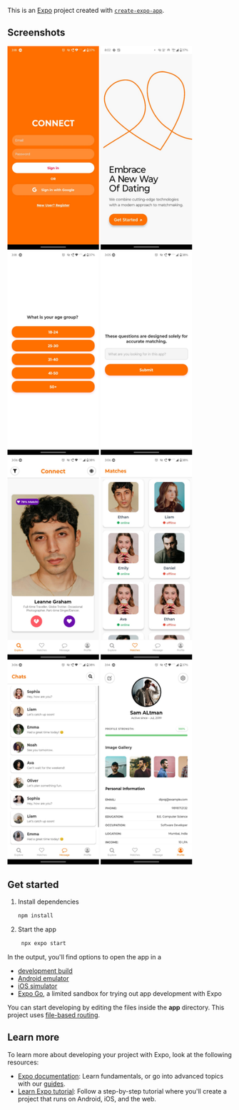 This is an [Expo](https://expo.dev) project created with [`create-expo-app`](https://www.npmjs.com/package/create-expo-app).

## Screenshots

<img
width="205"
alt="Capture 1"
src="https://github.com/diprajgirase/connect-dating-app-react-native/blob/main/assets/images/preview-login.jpg">
<img
width="205"
alt="Capture 2"
src="https://github.com/diprajgirase/connect-dating-app-react-native/blob/main/assets/images/preview-intro.jpg">
<img
width="205"
alt="Capture 3"
src="https://github.com/diprajgirase/connect-dating-app-react-native/blob/main/assets/images/preview-qs1.jpg">
<img
width="205"
alt="Capture 4"
src="https://github.com/diprajgirase/connect-dating-app-react-native/blob/main/assets/images/preview-qs3.jpg">
<img
width="205"
alt="Capture 5"
src="https://github.com/diprajgirase/connect-dating-app-react-native/blob/main/assets/images/preview-home.jpg">
<img
width="205"
alt="Capture 6"
src="https://github.com/diprajgirase/connect-dating-app-react-native/blob/main/assets/images/preview-matches.jpg">
<img
width="205"
alt="Capture 7"
src="https://github.com/diprajgirase/connect-dating-app-react-native/blob/main/assets/images/preview-chats.jpg">
<img
width="205"
alt="Capture 8"
src="https://github.com/diprajgirase/connect-dating-app-react-native/blob/main/assets/images/preview-profilepage.jpg">


## Get started

1. Install dependencies

   ```bash
   npm install
   ```

2. Start the app

   ```bash
    npx expo start
   ```

In the output, you'll find options to open the app in a

- [development build](https://docs.expo.dev/develop/development-builds/introduction/)
- [Android emulator](https://docs.expo.dev/workflow/android-studio-emulator/)
- [iOS simulator](https://docs.expo.dev/workflow/ios-simulator/)
- [Expo Go](https://expo.dev/go), a limited sandbox for trying out app development with Expo

You can start developing by editing the files inside the **app** directory. This project uses [file-based routing](https://docs.expo.dev/router/introduction).


## Learn more

To learn more about developing your project with Expo, look at the following resources:

- [Expo documentation](https://docs.expo.dev/): Learn fundamentals, or go into advanced topics with our [guides](https://docs.expo.dev/guides).
- [Learn Expo tutorial](https://docs.expo.dev/tutorial/introduction/): Follow a step-by-step tutorial where you'll create a project that runs on Android, iOS, and the web.


